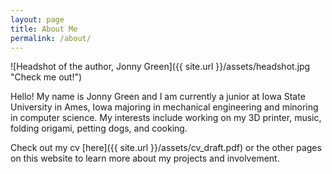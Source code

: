 ```yaml
---
layout: page
title: About Me
permalink: /about/
---
```


![Headshot of the author, Jonny Green]({{ site.url }}/assets/headshot.jpg "Check me out!")

Hello! My name is Jonny Green and I am currently a junior at Iowa State University in Ames, Iowa majoring in mechanical engineering and minoring in computer science. My interests include working on my 3D printer, music, folding origami, petting dogs, and cooking.

Check out my cv [here]({{ site.url }}/assets/cv_draft.pdf) or the other pages on this website to learn more about my projects and involvement. 
